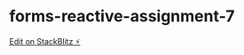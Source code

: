 # forms-reactive-assignment-7

[Edit on StackBlitz ⚡️](https://stackblitz.com/edit/forms-reactive-assignment-7)
